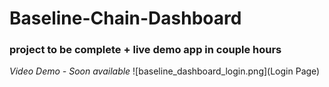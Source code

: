 # Baseline-Chain-Dashboard
### project to be complete + live demo app in couple hours
*Video Demo - Soon available*
![baseline_dashboard_login.png](Login Page)
